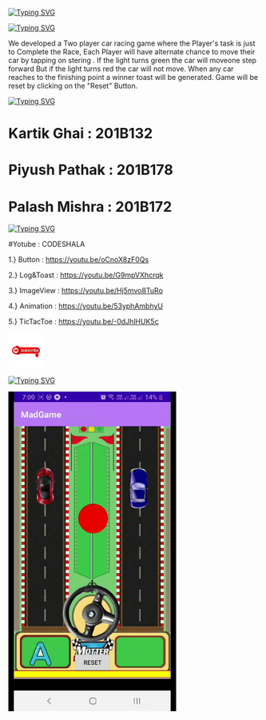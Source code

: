 [![Typing SVG](https://readme-typing-svg.herokuapp.com?size=40&color=4C8AF7&lines=Two+Player+Car+Race+Game+%5BAndroid%5D)](https://git.io/typing-svg)

[![Typing SVG](https://readme-typing-svg.herokuapp.com?lines=Project+Description)](https://git.io/typing-svg)

We developed a Two player car racing game where the Player's task is just to Complete the  Race,
Each Player will have alternate chance to move their car by tapping on stering .
If the light turns green the car will moveone step forward But if the light turns red the car will not move.
When any car reaches to the finishing point a winner toast will be generated. 
Game will be reset by clicking on the "Reset" Button.

[![Typing SVG](https://readme-typing-svg.herokuapp.com?color=49F750&lines=Contributors)](https://git.io/typing-svg)

# Kartik Ghai   : 201B132
# Piyush Pathak : 201B178
# Palash Mishra : 201B172

[![Typing SVG](https://readme-typing-svg.herokuapp.com?color=F72118&lines=References)](https://git.io/typing-svg)

#Yotube : CODESHALA 

1.} Button     : https://youtu.be/oCnoX8zF0Qs

2.} Log&Toast  : https://youtu.be/G9mpVXhcrqk

3.} ImageView  : https://youtu.be/Hj5mvo8TuRo

4.} Animation  : https://youtu.be/53yphAmbhyU

5.} TicTacToe  : https://youtu.be/-0dJhlHUK5c

<p><img src="https://github.com/201B172-Palash/CAR_game_Project/blob/main/sub.png" height=70 width=70</img></p>

[![Typing SVG](https://readme-typing-svg.herokuapp.com?size=40&color=EFF72C&lines=Game+Preview+%3A)](https://git.io/typing-svg)

<p><img src="https://github.com/201B172-Palash/CAR_game_Project/blob/main/preview.gif"</img></p>
